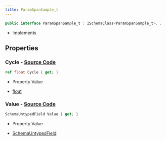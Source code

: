 ```yaml
---
title: ParamSpanSample_t
---
```


```csharp
public interface ParamSpanSample_t : ISchemaClass<ParamSpanSample_t>, ISchemaField, ISchemaClass, INativeHandle
```

- Implements

## Properties

### **Cycle** - [Source Code](https://github.com/swiftly-solution/swiftlys2/blob/main/managed/src/SwiftlyS2.Generated/Schemas/Interfaces/ParamSpanSample_t.cs#L19)

```csharp
ref float Cycle { get; }
```

- Property Value

- [float](https://learn.microsoft.com/dotnet/api/system.single)

### **Value** - [Source Code](https://github.com/swiftly-solution/swiftlys2/blob/main/managed/src/SwiftlyS2.Generated/Schemas/Interfaces/ParamSpanSample_t.cs#L17)

```csharp
SchemaUntypedField Value { get; }
```

- Property Value

- [SchemaUntypedField](/docs/api/shared/schemas/schemauntypedfield)

